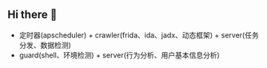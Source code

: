 ## Hi there 👋

 - 定时器(apscheduler) + crawler(frida、ida、jadx、动态框架) + server(任务分发、数据检测)
 - guard(shell、环境检测) + server(行为分析、用户基本信息分析)
 
<!--

**Here are some ideas to get you started:**

🙋‍♀️ A short introduction - what is your organization all about?
🌈 Contribution guidelines - how can the community get involved?
👩‍💻 Useful resources - where can the community find your docs? Is there anything else the community should know?
🍿 Fun facts - what does your team eat for breakfast?
🧙 Remember, you can do mighty things with the power of [Markdown](https://docs.github.com/github/writing-on-github/getting-started-with-writing-and-formatting-on-github/basic-writing-and-formatting-syntax)
-->

